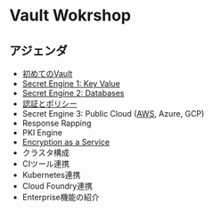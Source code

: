 # Vault Wokrshop

## アジェンダ
* [初めてのVault](https://github.com/tkaburagi/wip-vault-workshop/blob/master/contents/hello-vault.md)
* [Secret Engine 1: Key Value](https://github.com/tkaburagi/wip-vault-workshop/blob/master/contents/kv.md)
* [Secret Engine 2: Databases](https://github.com/tkaburagi/wip-vault-workshop/blob/master/contents/db.md)
* [認証とポリシー](https://github.com/tkaburagi/wip-vault-workshop/blob/master/contents/policy.md)
* Secret Engine 3: Public Cloud ([AWS](https://github.com/tkaburagi/wip-vault-workshop/blob/master/contents/aws.md), Azure, GCP)
* Response Rapping
* PKI Engine
* [Encryption as a Service](https://github.com/tkaburagi/wip-vault-workshop/blob/master/contents/transit.md)
* クラスタ構成
* CIツール連携
* Kubernetes連携
* Cloud Foundry連携
* Enterprise機能の紹介
